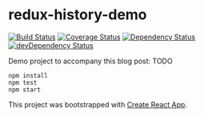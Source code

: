 # redux-history-demo

[![Build Status](https://travis-ci.org/larsthorup/redux-history-demo.png)](https://travis-ci.org/larsthorup/redux-history-demo) [![Coverage Status](https://coveralls.io/repos/larsthorup/redux-history-demo/badge.png?branch=master)](https://coveralls.io/r/larsthorup/redux-history-demo?branch=master) [![Dependency Status](https://david-dm.org/larsthorup/redux-history-demo.png)](https://david-dm.org/larsthorup/redux-history-demo#info=dependencies) [![devDependency Status](https://david-dm.org/larsthorup/redux-history-demo/dev-status.png)](https://david-dm.org/larsthorup/redux-history-demo#info=devDependencies)

Demo project to accompany this blog post: TODO

    npm install
    npm test
    npm start

This project was bootstrapped with [Create React App](https://github.com/facebook/create-react-app).
